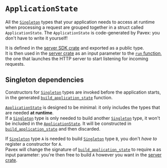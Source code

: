 # `ApplicationState`

All the [`Singleton`][Lifecycle::Singleton] types that your application needs to access at runtime
when processing a request are grouped together in a struct called `ApplicationState`. 
The `ApplicationState` is code-generated by Pavex: you don't have to write it yourself!

It is defined in the [server SDK crate] and exported as a public type.  
It is then used in the [server crate] as an input parameter
to the [`run` function](../../project_structure/index.md#run),
the one that launches the HTTP server to start listening for incoming requests.

## Singleton dependencies

Constructors for [`Singleton`][Lifecycle::Singleton] types are invoked before the application starts,
in the generated [`build_application_state`][build_application_state] function.

[`ApplicationState`][ApplicationState] is designed to be minimal: it only includes the types that are needed **at runtime**.  
If a [`Singleton`][Lifecycle::Singleton] type is only needed to build another [`Singleton`][Lifecycle::Singleton] type,
it won't be included in the [`ApplicationState`][ApplicationState].
It will be constructed in [`build_application_state`][build_application_state] and then discarded.

If [`Singleton`][Lifecycle::Singleton] type `A` is needed to build [`Singleton`][Lifecycle::Singleton] type `B`,
you don't _have to_ register a constructor for `A`.  
Pavex will change the signature of [`build_application_state`][build_application_state] to require `A` as input parameter:
you're then free to build `A` however you want in the [server crate].

[Lifecycle::Singleton]: ../../../api_reference/pavex/blueprint/constructor/enum.Lifecycle.html#variant.Singleton
[build_application_state]: ../../project_structure/index.md#applicationstate
[server crate]: ../../project_structure/index.md#the-server-crate
[ApplicationState]: ../../project_structure/index.md#applicationstate
[server SDK crate]: ../../project_structure/index.md#the-server-sdk
